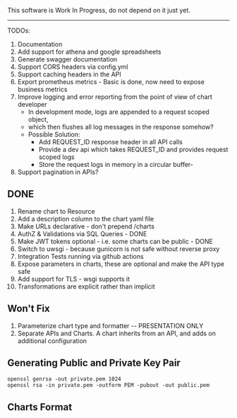 This software is Work In Progress, do not depend on it just yet.

---


TODOs:
1. Documentation
1. Add support for athena and google spreadsheets
1. Generate swagger documentation
1. Support CORS headers via config.yml
1. Support caching headers in the API
1. Export prometheus metrics - Basic is done, now need to expose business metrics
1. Improve logging and error reporting from the point of view of chart developer
    - In development mode, logs are appended to a request scoped object, 
    - which then flushes all log messages in the response somehow?
    - Possible Solution: 
        - Add REQUEST_ID response header in all API calls
        - Provide a dev api which takes REQUEST_ID and provides request scoped logs
        - Store the request logs in memory in a circular buffer-
1. Support pagination in APIs?

DONE
----
1. Rename chart to Resource
1. Add a description column to the chart yaml file
1. Make URLs declarative - don't prepend /charts
1. AuthZ & Validations via SQL Queries - DONE
1. Make JWT tokens optional - i.e. some charts can be public - DONE
1. Switch to uwsgi - because gunicorn is not safe without reverse proxy
1. Integration Tests running via github actions
1. Expose parameters in charts, these are optional and make the API type safe 
1. Add support for TLS - wsgi supports it
1. Transformations are explicit rather than implicit


Won't Fix
---------
1. Parameterize chart type and formatter -- PRESENTATION ONLY
1. Separate APIs and Charts. A chart inherits from an API, and adds on additional configuration

Generating Public and Private Key Pair
--------------------------------------

```
openssl genrsa -out private.pem 1024
openssl rsa -in private.pem -outform PEM -pubout -out public.pem
```

Charts Format
-------------
